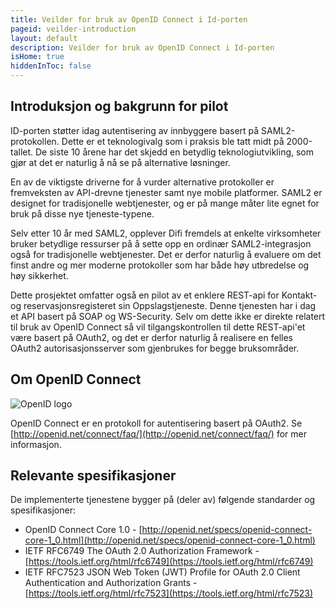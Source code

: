 ```yaml
---
title: Veilder for bruk av OpenID Connect i Id-porten
pageid: veilder-introduction
layout: default
description: Veilder for bruk av OpenID Connect i Id-porten
isHome: true
hiddenInToc: false
---
```


## Introduksjon og bakgrunn for pilot

ID-porten støtter idag autentisering av innbyggere basert på SAML2-protokollen. Dette er et teknologivalg som i praksis ble tatt midt på 2000-tallet. De siste 10 årene har det skjedd en betydlig teknologiutvikling, som gjør at det er naturlig å nå se på alternative løsninger.

En av de viktigste driverne for å vurder alternative protokoller er fremveksten av API-drevne tjenester samt nye mobile platformer. SAML2 er designet for tradisjonelle webtjenester, og er på mange måter lite egnet for bruk på disse nye tjeneste-typene.

Selv etter 10 år med SAML2, opplever Difi fremdels at enkelte virksomheter bruker betydlige ressurser på å sette opp en ordinær SAML2-integrasjon også for tradisjonelle webtjenester. Det er derfor naturlig å evaluere om det finst andre og mer moderne protokoller som har både høy utbredelse og høy sikkerhet.

Dette prosjektet omfatter også en pilot av et enklere REST-api for Kontakt- og reservasjonsregisteret sin Oppslagstjeneste. Denne tjenesten har i dag et API basert på SOAP og WS-Security. Selv om dette ikke er direkte relatert til bruk av OpenID Connect så vil tilgangskontrollen til dette REST-api'et være basert på OAuth2, og det er derfor naturlig å realisere en felles OAuth2 autorisasjonsserver som gjenbrukes for begge bruksområder.

## Om OpenID Connect

![](/idporten-oidc-dokumentasjon/assets/images/openid.png "OpenID logo")

OpenID Connect er en protokoll for autentisering basert på OAuth2. Se [http://openid.net/connect/faq/](http://openid.net/connect/faq/) for mer informasjon.

## Relevante spesifikasjoner

De implementerte tjenestene bygger på (deler av) følgende standarder og spesifikasjoner:

* OpenID Connect Core 1.0 - [http://openid.net/specs/openid-connect-core-1_0.html](http://openid.net/specs/openid-connect-core-1_0.html)
* IETF RFC6749 The OAuth 2.0 Authorization Framework - [https://tools.ietf.org/html/rfc6749](https://tools.ietf.org/html/rfc6749)
* IETF RFC7523 JSON Web Token (JWT) Profile for OAuth 2.0 Client Authentication and Authorization Grants - [https://tools.ietf.org/html/rfc7523](https://tools.ietf.org/html/rfc7523)


